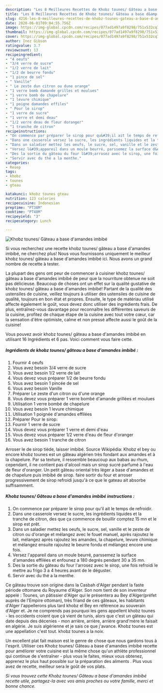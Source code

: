 ```yaml
---
description: "Les 8 Meilleures Recettes de Khobz tounes/ Gâteau a base d&amp;#39;amandes imbibé"
title: "Les 8 Meilleures Recettes de Khobz tounes/ Gâteau a base d&amp;#39;amandes imbibé"
slug: 4216-les-8-meilleures-recettes-de-khobz-tounes-gateau-a-base-d-and-39-amandes-imbibe
date: 2020-06-01T09:04:55.756Z
image: https://img-global.cpcdn.com/recipes/077ad1497a9f8298/751x532cq70/khobz-tounes-gateau-a-base-damandes-imbibe-photo-principale-de-la-recette.jpg
thumbnail: https://img-global.cpcdn.com/recipes/077ad1497a9f8298/751x532cq70/khobz-tounes-gateau-a-base-damandes-imbibe-photo-principale-de-la-recette.jpg
cover: https://img-global.cpcdn.com/recipes/077ad1497a9f8298/751x532cq70/khobz-tounes-gateau-a-base-damandes-imbibe-photo-principale-de-la-recette.jpg
author: Inez Gibson
ratingvalue: 3.7
reviewcount: 13
recipeingredient:
- "4 oeufs"
- "3/4 verre de sucre"
- "1/2 verre de lait"
- "1/2 de beurre fondu"
- "1 pince de sel"
- " Vanille"
- " Le zeste dun citron ou dune orange"
- "1 verre bomb damande grilles et moulues"
- "1 verre bomb de chapelure"
- "1 levure chimique"
- "1 poigne damandes effiles"
- " Pour le sirop"
- "1 verre de sucre"
- "1 verre et demi deau"
- "1/2 verre deau de fleur doranger"
- "1 tranche de citron"
recipeinstructions:
- "On commence par préparer le sirop pour qu&#39;il ait le temps de refroidir."
- "Dans une casserole versez le sucre, les ingrédients liquides et la tranche de citron, des que ça commence de bouillir comptez 15 mn et le sirop est prêt."
- "Dans un saladier mettez les oeufs, le sucre, sel, vanille et le zeste de citron ou d&#39;orange et mélangez avec le fouet manuel, après rajoutez le lait, mélangez après rajoutez les amandes, la chapelure, levure chimique et mélangez ensuite rajoutez le beurre fondu et mélangez encore une fois."
- "Versez l&#39;appareil dans un moule beurré, parssemez la surface d&#39;amandes effilées et enfounez a 180 degrés pendant 30 a 35 mn."
- "Des la sortie du gâteau du four l&#39;arrosez avec le sirop, une fois refroidi le mettre au frigo 3 a 4 heures avant de le déguster."
- "Servir avec du thé a la menthe."
categories:
- Resep
tags:
- khobz
- tounes
- gteau

katakunci: khobz tounes gteau 
nutrition: 123 calories
recipecuisine: Indonesian
preptime: "PT38M"
cooktime: "PT40M"
recipeyield: "3"
recipecategory: Lunch

---
```



![Khobz tounes/ Gâteau a base d&#39;amandes imbibé](https://img-global.cpcdn.com/recipes/077ad1497a9f8298/751x532cq70/khobz-tounes-gateau-a-base-damandes-imbibe-photo-principale-de-la-recette.jpg)

Si vous recherchez une recette khobz tounes/ gâteau a base d&#39;amandes imbibé, ne cherchez plus! Nous vous fournissons uniquement le meilleur khobz tounes/ gâteau a base d&#39;amandes imbibé ici. Nous avons un grand nombre de recette à tester.

La plupart des gens ont peur de commencer à cuisiner khobz tounes/ gâteau a base d&#39;amandes imbibé de peur que la nourriture obtenue ne soit pas délicieuse. Beaucoup de choses ont un effet sur la qualité gustative de khobz tounes/ gâteau a base d&#39;amandes imbibé! Partant de la qualité des ustensiles de cuisine, veillez toujours à utiliser des ustensiles de cuisine de qualité, toujours en bon état et propres. Ensuite, le type de matériau utilisé affecte également le goût, vous devez donc utiliser des ingrédients frais. De plus, entraînez-vous davantage pour reconnaître les différentes saveurs de la cuisine, profitez de chaque étape de la cuisine avec tout votre cœur, car la sensation d'être optimiste, calme et non pressé affecte aussi le goût de la cuisine!

<!--inarticleads1-->

Vous pouvez avoir khobz tounes/ gâteau a base d&#39;amandes imbibé en utilisant 16 Ingrédients et 6 pas. Voici comment vous faire cette.

##### Ingrédients de khobz tounes/ gâteau a base d&#39;amandes imbibé :

1. Fournir 4 oeufs
1. Vous avez besoin 3/4 verre de sucre
1. Vous avez besoin 1/2 verre de lait
1. Vous devez vous préparer 1/2 de beurre fondu
1. Vous avez besoin 1 pincée de sel
1. Vous avez besoin  Vanille
1. Préparer  Le zeste d&#39;un citron ou d&#39;une orange
1. Vous devez vous préparer 1 verre bombé d&#39;amande grillées et moulues
1. Utilisation 1 verre bombé de chapelure
1. Vous avez besoin 1 levure chimique
1. Utilisation 1 poignée d&#39;amandes effilées
1. Préparer  Pour le sirop:
1. Fournir 1 verre de sucre
1. Vous devez vous préparer 1 verre et demi d&#39;eau
1. Vous devez vous préparer 1/2 verre d&#39;eau de fleur d&#39;oranger
1. Vous avez besoin 1 tranche de citron


Arroser le de sirop tiède, laisser imbibé. Source Wikipédia: Khobz el bey ou encore khobz tounes est un gâteau algérien très fondant aux amandes et à la chapelure. Par sa texture, il ressemble beaucoup aux babas au rhum, cependant, il ne contient pas d&#39;alcool mais un sirop sucré parfumé à l&#39;eau de fleur d&#39;oranger. Un petit gâteau oriental très léger a base d&#39;amandes et de chapelure puis imbibé de sirop. faire sortir du four et arroser progressivement de sirop refroidi jusqu&#39;à ce que le gateau ait absorbe suffisamment. 

<!--inarticleads2-->

##### Khobz tounes/ Gâteau a base d&#39;amandes imbibé instructions :

1. On commence par préparer le sirop pour qu&#39;il ait le temps de refroidir.
1. Dans une casserole versez le sucre, les ingrédients liquides et la tranche de citron, des que ça commence de bouillir comptez 15 mn et le sirop est prêt.
1. Dans un saladier mettez les oeufs, le sucre, sel, vanille et le zeste de citron ou d&#39;orange et mélangez avec le fouet manuel, après rajoutez le lait, mélangez après rajoutez les amandes, la chapelure, levure chimique et mélangez ensuite rajoutez le beurre fondu et mélangez encore une fois.
1. Versez l&#39;appareil dans un moule beurré, parssemez la surface d&#39;amandes effilées et enfounez a 180 degrés pendant 30 a 35 mn.
1. Des la sortie du gâteau du four l&#39;arrosez avec le sirop, une fois refroidi le mettre au frigo 3 a 4 heures avant de le déguster.
1. Servir avec du thé a la menthe.


Ce gâteau trouve son origine dans la Casbah d&#39;Alger pendant la faste période ottomane du Royaume d&#39;Alger. Son nom tient de son inventeur appelé : Tounes, un pâtissier d&#39;Alger qui le présentera au Bey d&#39;Alger(préfet auprès de l&#39;Empire ottoman), très friand de ces gâteaux, les habitants d&#39;Alger l&#39;appellerons plus tard khobz el Bey en référence au souverain d&#39;Alger et. Je ne comprends pas pourquoi les gens appellent khobz tounes - les occidents croient que çà vient de tunis, alors que c&#39;est un gâteau qui date depuis des décenies - mon arrière, arrière, arrière grand&#39;mère le faisait en algérie. Je suis algérienne et je sais ce que j&#39;avance. Khobz tounes est une appellation c&#39;est tout. khobz tounes a la noix. 

<!--inarticleads1-->

<p>
Un excellent plat fait maison est le genre de chose que nous gardons tous à l'esprit. Utiliser ces Khobz tounes/ Gâteau a base d&#39;amandes imbibé recette pour améliorer votre cuisine est la même chose qu'un athlète professionnel qui continue de s'entraîner - plus vous le faites, mieux vous obtenez, apprenez le plus haut possible sur la préparation des aliments . Plus vous avez de recette, meilleur sera le goût de vos plats.
</p>

<p>
<i>Si vous trouvez cette Khobz tounes/ Gâteau a base d&#39;amandes imbibé recette utile, partagez-la avec vos amis proches ou votre famille, merci et bonne chance.</i>
</p>
